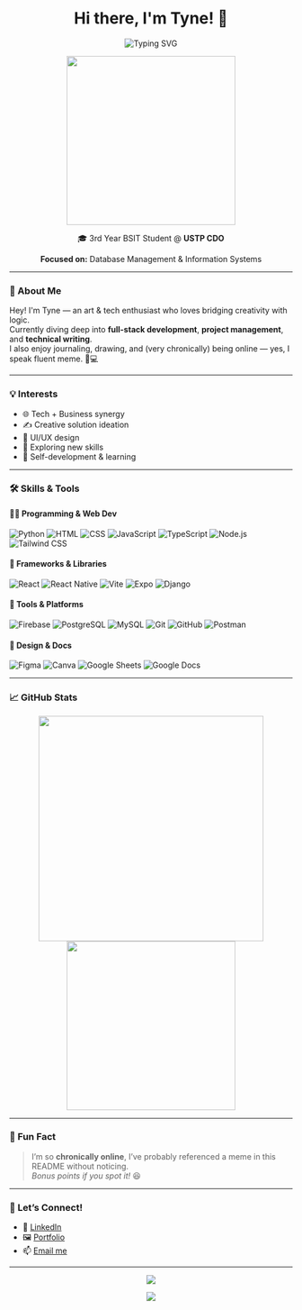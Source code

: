 <!-- README.md -->

<h1 align="center">Hi there, I'm Tyne! 👋</h1>

<p align="center">
  <img src="https://readme-typing-svg.demolab.com?font=Fira+Code&size=24&pause=1000&center=true&vCenter=true&width=435&lines=BSIT+Student+%7C+Developer+%7C+Creative+Thinker;Exploring+tech%2C+design%2C+%26+ideas" alt="Typing SVG" />
</p>

<p align="center">
  <img src="https://media.giphy.com/media/L1R1tvI9svkIWwpVYr/giphy.gif" width="300" />
</p>

<p align="center">
  🎓 3rd Year BSIT Student @ <strong>USTP CDO</strong>  
</p>

<p align="center">
  <b>Focused on:</b> Database Management & Information Systems  
</p>

---

### 🧠 About Me

Hey! I'm Tyne — an art & tech enthusiast who loves bridging creativity with logic.  
Currently diving deep into **full-stack development**, **project management**, and **technical writing**.  
I also enjoy journaling, drawing, and (very chronically) being online — yes, I speak fluent meme. 🐸💻

---

### 💡 Interests
- 🌐 Tech + Business synergy
- ✍️ Creative solution ideation
- 🎨 UI/UX design
- 🧪 Exploring new skills
- 🧠 Self-development & learning

---

### 🛠️ Skills & Tools

#### 👩‍💻 Programming & Web Dev
![Python](https://img.shields.io/badge/Python-3776AB?style=flat&logo=python&logoColor=white)
![HTML](https://img.shields.io/badge/HTML5-E34F26?style=flat&logo=html5&logoColor=white)
![CSS](https://img.shields.io/badge/CSS3-1572B6?style=flat&logo=css3&logoColor=white)
![JavaScript](https://img.shields.io/badge/JavaScript-F7DF1E?style=flat&logo=javascript&logoColor=black)
![TypeScript](https://img.shields.io/badge/TypeScript-007ACC?style=flat&logo=typescript&logoColor=white)
![Node.js](https://img.shields.io/badge/Node.js-339933?style=flat&logo=nodedotjs&logoColor=white)
![Tailwind CSS](https://img.shields.io/badge/TailwindCSS-06B6D4?style=flat&logo=tailwindcss&logoColor=white)

#### 📱 Frameworks & Libraries
![React](https://img.shields.io/badge/React-20232A?style=flat&logo=react&logoColor=61DAFB)
![React Native](https://img.shields.io/badge/React_Native-20232A?style=flat&logo=react&logoColor=61DAFB)
![Vite](https://img.shields.io/badge/Vite-646CFF?style=flat&logo=vite&logoColor=white)
![Expo](https://img.shields.io/badge/Expo-000020?style=flat&logo=expo&logoColor=white)
![Django](https://img.shields.io/badge/Django-092E20?style=flat&logo=django&logoColor=white)

#### 🔧 Tools & Platforms
![Firebase](https://img.shields.io/badge/Firebase-FFCA28?style=flat&logo=firebase&logoColor=black)
![PostgreSQL](https://img.shields.io/badge/PostgreSQL-4169E1?style=flat&logo=postgresql&logoColor=white)
![MySQL](https://img.shields.io/badge/MySQL-4479A1?style=flat&logo=mysql&logoColor=white)
![Git](https://img.shields.io/badge/Git-F05032?style=flat&logo=git&logoColor=white)
![GitHub](https://img.shields.io/badge/GitHub-181717?style=flat&logo=github&logoColor=white)
![Postman](https://img.shields.io/badge/Postman-FF6C37?style=flat&logo=postman&logoColor=white)

#### 🎨 Design & Docs
![Figma](https://img.shields.io/badge/Figma-F24E1E?style=flat&logo=figma&logoColor=white)
![Canva](https://img.shields.io/badge/Canva-00C4CC?style=flat&logo=canva&logoColor=white)
![Google Sheets](https://img.shields.io/badge/Google_Sheets-34A853?style=flat&logo=google-sheets&logoColor=white)
![Google Docs](https://img.shields.io/badge/Google_Docs-4285F4?style=flat&logo=google-docs&logoColor=white)

---

### 📈 GitHub Stats

<p align="center">
  <img src="https://github-readme-stats.vercel.app/api?username=cmosqueda&show_icons=true&theme=radical" width="400" />
  <img src="https://github-readme-stats.vercel.app/api/top-langs/?username=cmosqueda&layout=compact&theme=radical" width="300" />
</p>


---

### 🌟 Fun Fact

> I’m so **chronically online**, I’ve probably referenced a meme in this README without noticing.  
> _Bonus points if you spot it!_ 😆

---

### 🔗 Let’s Connect!

- 💼 [LinkedIn](https://www.linkedin.com/in/christine-mosqueda-ba202b333)
- 🖼️ [Portfolio](https://cmosqueda.github.io/)
- 📫 [Email me](mosqueda.christinereisa@gmail.com)

---

<p align="center">
  <img src="https://github-profile-trophy.vercel.app/?username=cmosqueda&theme=onestar&no-bg=true&row=1" />
</p>

<p align="center">
  <img src="https://capsule-render.vercel.app/api?type=waving&color=gradient&height=120&section=footer" />
</p>
